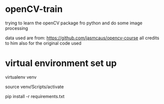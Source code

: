 # openCV-train
trying to learn the openCV package fro python and do some image processing 

data used are from:
https://github.com/jasmcaus/opencv-course
all credits to him also for the original code used


# virtual environment set up

virtualenv venv

source venv/Scripts/activate

pip install -r requirements.txt


